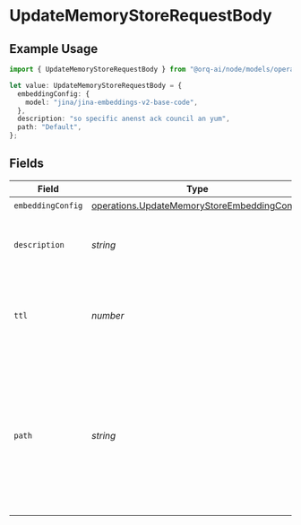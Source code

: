 # UpdateMemoryStoreRequestBody

## Example Usage

```typescript
import { UpdateMemoryStoreRequestBody } from "@orq-ai/node/models/operations";

let value: UpdateMemoryStoreRequestBody = {
  embeddingConfig: {
    model: "jina/jina-embeddings-v2-base-code",
  },
  description: "so specific anenst ack council an yum",
  path: "Default",
};
```

## Fields

| Field                                                                                                                                                                                                                                                                                          | Type                                                                                                                                                                                                                                                                                           | Required                                                                                                                                                                                                                                                                                       | Description                                                                                                                                                                                                                                                                                    | Example                                                                                                                                                                                                                                                                                        |
| ---------------------------------------------------------------------------------------------------------------------------------------------------------------------------------------------------------------------------------------------------------------------------------------------- | ---------------------------------------------------------------------------------------------------------------------------------------------------------------------------------------------------------------------------------------------------------------------------------------------- | ---------------------------------------------------------------------------------------------------------------------------------------------------------------------------------------------------------------------------------------------------------------------------------------------- | ---------------------------------------------------------------------------------------------------------------------------------------------------------------------------------------------------------------------------------------------------------------------------------------------- | ---------------------------------------------------------------------------------------------------------------------------------------------------------------------------------------------------------------------------------------------------------------------------------------------- |
| `embeddingConfig`                                                                                                                                                                                                                                                                              | [operations.UpdateMemoryStoreEmbeddingConfig](../../models/operations/updatememorystoreembeddingconfig.md)                                                                                                                                                                                     | :heavy_check_mark:                                                                                                                                                                                                                                                                             | N/A                                                                                                                                                                                                                                                                                            |                                                                                                                                                                                                                                                                                                |
| `description`                                                                                                                                                                                                                                                                                  | *string*                                                                                                                                                                                                                                                                                       | :heavy_check_mark:                                                                                                                                                                                                                                                                             | The description of the memory store. Be as precise as possible to help the AI to understand the purpose of the memory store.                                                                                                                                                                   |                                                                                                                                                                                                                                                                                                |
| `ttl`                                                                                                                                                                                                                                                                                          | *number*                                                                                                                                                                                                                                                                                       | :heavy_minus_sign:                                                                                                                                                                                                                                                                             | The default time to live of every memory document created within the memory store. Useful to control if the documents in the memory should be store for short or long term.                                                                                                                    |                                                                                                                                                                                                                                                                                                |
| `path`                                                                                                                                                                                                                                                                                         | *string*                                                                                                                                                                                                                                                                                       | :heavy_check_mark:                                                                                                                                                                                                                                                                             | Entity storage path in the format: `project/folder/subfolder/...`<br/><br/>The first element identifies the project, followed by nested folders (auto-created as needed).<br/><br/>With project-based API keys, the first element is treated as a folder name, as the project is predetermined by the API key. | Default                                                                                                                                                                                                                                                                                        |